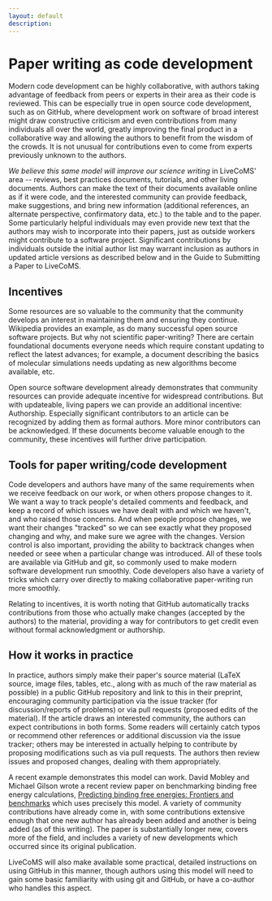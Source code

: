 ```yaml
---
layout: default
description: 
---
```

# Paper writing as code development

Modern code development can be highly collaborative, with authors taking advantage of feedback from peers or experts in their area as their code is reviewed.
This can be especially true in open source code development, such as on GitHub, where development work on software of broad interest might draw constructive criticism and even contributions from many individuals all over the world, greatly improving the final product in a collaborative way and allowing the authors to benefit from the wisdom of the crowds.
It is not unusual for contributions even to come from experts previously unknown to the authors.

*We believe this same model will improve our science writing* in LiveCoMS' area -- reviews, best practices documents, tutorials, and other living documents. 
Authors can make the text of their documents available online as if it were code, and the interested community can provide feedback, make suggestions, and bring new information (additional references, an alternate perspective, confirmatory data, etc.) to the table and to the paper.
Some particularly helpful individuals may even provide new text that the authors may wish to incorporate into their papers, just as outside workers might contribute to a software project. 
Significant contributions by individuals outside the initial author list may warrant inclusion as authors in updated article versions as described below and in the Guide to Submitting a Paper to LiveCoMS.

## Incentives

Some resources are so valuable to the community that the community develops an interest in maintaining them and ensuring they continue.
Wikipedia provides an example, as do many successful open source software projects. 
But why not scientific paper-writing? 
There are certain foundational documents everyone needs which require constant updating to reflect the latest advances; for example, a document describing the basics of molecular simulations needs updating as new algorithms become available, etc. 

Open source software development already demonstrates that community resources can provide adequate incentive for widespread contributions. 
But with updateable, living papers we can provide an additional incentive: Authorship. 
Especially significant contributors to an article can be recognized by adding them as formal authors. 
More minor contributors can be acknowledged.
If these documents become valuable enough to the community, these incentives will further drive participation. 

## Tools for paper writing/code development

Code developers and authors have many of the same requirements when we receive feedback on our work, or when others propose changes to it. 
We want a way to track people's detailed comments and feedback, and keep a record of which issues we have dealt with and which we haven't, and who raised those concerns.
And when people propose changes, we want their changes "tracked" so we can see exactly what they proposed changing and why, and make sure we agree with the changes. 
Version control is also important, providing the ability to backtrack changes when needed or seee when a particular change was introduced.
All of these tools are available via GitHub and git, so commonly used to make modern software development run smoothly. 
Code developers also have a variety of tricks which carry over directly to making collaborative paper-writing run more smoothly.

Relating to incentives, it is worth noting that GitHub automatically tracks contributions from those who actually make changes (accepted by the authors) to the material, providing a way for contributors to get credit even without formal acknowledgment or authorship.

## How it works in practice

In practice, authors simply make their paper's source material (LaTeX source, image files, tables, etc., along with as much of the raw material as possible) in a public GitHub repository and link to this in their preprint, encouraging community participation via the issue tracker (for discussion/reports of problems) or via pull requests (proposed edits of the material).
If the article draws an interested community, the authors can expect contributions in both forms. 
Some readers will certainly catch typos or recommend other references or additional discussion via the issue tracker; others may be interested in actually helping to contribute by proposing modifications such as via pull requests.
The authors then review issues and proposed changes, dealing with them appropriately.

A recent example demonstrates this model can work. 
David Mobley and Michael Gilson wrote a recent review paper on benchmarking binding free energy calculations, [Predicting binding free energies: Frontiers and benchmarks](https://github.com/mobleylab/benchmarksets) which uses precisely this model. 
A variety of community contributions have already come in, with some contributions extensive enough that one new author has already been added and another is being added (as of this writing).
The paper is substantially longer new, covers more of the field, and includes a variety of new developments which occurred since its original publication. 

LiveCoMS will also make available some practical, detailed instructions on using GitHub in this manner, though authors using this model will need to gain some basic familiarity with using git and GitHub, or have a co-author who handles this aspect.
 
